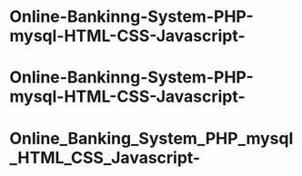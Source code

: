 # Online-Bankinng-System-PHP-mysql-HTML-CSS-Javascript-
# Online-Bankinng-System-PHP-mysql-HTML-CSS-Javascript-
# Online_Banking_System_PHP_mysql_HTML_CSS_Javascript-
